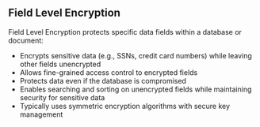 ## Field Level Encryption

Field Level Encryption protects specific data fields within a database or document:

* Encrypts sensitive data (e.g., SSNs, credit card numbers) while leaving other fields unencrypted
* Allows fine-grained access control to encrypted fields
* Protects data even if the database is compromised
* Enables searching and sorting on unencrypted fields while maintaining security for sensitive data
* Typically uses symmetric encryption algorithms with secure key management